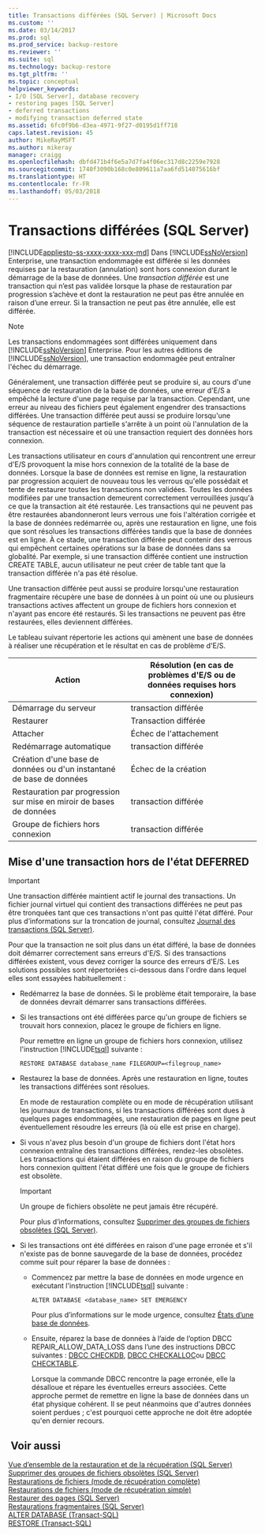 ```yaml
---
title: Transactions différées (SQL Server) | Microsoft Docs
ms.custom: ''
ms.date: 03/14/2017
ms.prod: sql
ms.prod_service: backup-restore
ms.reviewer: ''
ms.suite: sql
ms.technology: backup-restore
ms.tgt_pltfrm: ''
ms.topic: conceptual
helpviewer_keywords:
- I/O [SQL Server], database recovery
- restoring pages [SQL Server]
- deferred transactions
- modifying transaction deferred state
ms.assetid: 6fc0f9b6-d3ea-4971-9f27-d0195d1ff718
caps.latest.revision: 45
author: MikeRayMSFT
ms.author: mikeray
manager: craigg
ms.openlocfilehash: dbfd471b4f6e5a7d7fa4f06ec317d8c2259e7928
ms.sourcegitcommit: 1740f3090b168c0e809611a7aa6fd514075616bf
ms.translationtype: HT
ms.contentlocale: fr-FR
ms.lasthandoff: 05/03/2018
---
```

# <a name="deferred-transactions-sql-server"></a>Transactions différées (SQL Server)
[!INCLUDE[appliesto-ss-xxxx-xxxx-xxx-md](../../includes/appliesto-ss-xxxx-xxxx-xxx-md.md)]
  Dans [!INCLUDE[ssNoVersion](../../includes/ssnoversion-md.md)] Enterprise, une transaction endommagée est différée si les données requises par la restauration (annulation) sont hors connexion durant le démarrage de la base de données. Une *transaction différée* est une transaction qui n’est pas validée lorsque la phase de restauration par progression s’achève et dont la restauration ne peut pas être annulée en raison d’une erreur. Si la transaction ne peut pas être annulée, elle est différée.  
  
> [!NOTE]  
>  Les transactions endommagées sont différées uniquement dans [!INCLUDE[ssNoVersion](../../includes/ssnoversion-md.md)] Enterprise. Pour les autres éditions de [!INCLUDE[ssNoVersion](../../includes/ssnoversion-md.md)], une transaction endommagée peut entraîner l'échec du démarrage.  
  
 Généralement, une transaction différée peut se produire si, au cours d'une séquence de restauration de la base de données, une erreur d'E/S a empêché la lecture d'une page requise par la transaction. Cependant, une erreur au niveau des fichiers peut également engendrer des transactions différées. Une transaction différée peut aussi se produire lorsqu'une séquence de restauration partielle s'arrête à un point où l'annulation de la transaction est nécessaire et où une transaction requiert des données hors connexion.  
  
 Les transactions utilisateur en cours d'annulation qui rencontrent une erreur d'E/S provoquent la mise hors connexion de la totalité de la base de données. Lorsque la base de données est remise en ligne, la restauration par progression acquiert de nouveau tous les verrous qu'elle possédait et tente de restaurer toutes les transactions non validées. Toutes les données modifiées par une transaction demeurent correctement verrouillées jusqu'à ce que la transaction ait été restaurée. Les transactions qui ne peuvent pas être restaurées abandonneront leurs verrous une fois l'altération corrigée et la base de données redémarrée ou, après une restauration en ligne, une fois que sont résolues les transactions différées tandis que la base de données est en ligne. À ce stade, une transaction différée peut contenir des verrous qui empêchent certaines opérations sur la base de données dans sa globalité. Par exemple, si une transaction différée contient une instruction CREATE TABLE, aucun utilisateur ne peut créer de table tant que la transaction différée n'a pas été résolue.  
  
 Une transaction différée peut aussi se produire lorsqu'une restauration fragmentaire récupère une base de données à un point où une ou plusieurs transactions actives affectent un groupe de fichiers hors connexion et n'ayant pas encore été restaurés. Si les transactions ne peuvent pas être restaurées, elles deviennent différées.  
  
 Le tableau suivant répertorie les actions qui amènent une base de données à réaliser une récupération et le résultat en cas de problème d'E/S.  
  
|Action|Résolution (en cas de problèmes d'E/S ou de données requises hors connexion)|  
|------------|-----------------------------------------------------------------------|  
|Démarrage du serveur|transaction différée|  
|Restaurer|Transaction différée|  
|Attacher|Échec de l'attachement|  
|Redémarrage automatique|transaction différée|  
|Création d'une base de données ou d'un instantané de base de données|Échec de la création|  
|Restauration par progression sur mise en miroir de bases de données|transaction différée|  
|Groupe de fichiers hors connexion|transaction différée|  
  
## <a name="moving-a-transaction-out-of-the-deferred-state"></a>Mise d'une transaction hors de l'état DEFERRED  
  
> [!IMPORTANT]  
>  Une transaction différée maintient actif le journal des transactions. Un fichier journal virtuel qui contient des transactions différées ne peut pas être tronquées tant que ces transactions n'ont pas quitté l'état différé. Pour plus d’informations sur la troncation de journal, consultez [Journal des transactions &#40;SQL Server&#41;](../../relational-databases/logs/the-transaction-log-sql-server.md).  
  
 Pour que la transaction ne soit plus dans un état différé, la base de données doit démarrer correctement sans erreurs d'E/S. Si des transactions différées existent, vous devez corriger la source des erreurs d'E/S. Les solutions possibles sont répertoriées ci-dessous dans l'ordre dans lequel elles sont essayées habituellement :  
  
-   Redémarrez la base de données. Si le problème était temporaire, la base de données devrait démarrer sans transactions différées.  
  
-   Si les transactions ont été différées parce qu'un groupe de fichiers se trouvait hors connexion, placez le groupe de fichiers en ligne.  
  
     Pour remettre en ligne un groupe de fichiers hors connexion, utilisez l'instruction [!INCLUDE[tsql](../../includes/tsql-md.md)] suivante :  
  
    ```  
    RESTORE DATABASE database_name FILEGROUP=<filegroup_name>  
    ```  
  
-   Restaurez la base de données. Après une restauration en ligne, toutes les transactions différées sont résolues.  
  
     En mode de restauration complète ou en mode de récupération utilisant les journaux de transactions, si les transactions différées sont dues à quelques pages endommagées, une restauration de pages en ligne peut éventuellement résoudre les erreurs (là où elle est prise en charge).  
  
-   Si vous n'avez plus besoin d'un groupe de fichiers dont l'état hors connexion entraîne des transactions différées, rendez-les obsolètes. Les transactions qui étaient différées en raison du groupe de fichiers hors connexion quittent l'état différé une fois que le groupe de fichiers est obsolète.  
  
    > [!IMPORTANT]  
    >  Un groupe de fichiers obsolète ne peut jamais être récupéré.  
  
     Pour plus d’informations, consultez [Supprimer des groupes de fichiers obsolètes &#40;SQL Server&#41;](../../relational-databases/backup-restore/remove-defunct-filegroups-sql-server.md).  
  
-   Si les transactions ont été différées en raison d'une page erronée et s'il n'existe pas de bonne sauvegarde de la base de données, procédez comme suit pour réparer la base de données :  
  
    -   Commencez par mettre la base de données en mode urgence en exécutant l'instruction [!INCLUDE[tsql](../../includes/tsql-md.md)] suivante :  
  
        ```  
        ALTER DATABASE <database_name> SET EMERGENCY  
        ```  
  
         Pour plus d’informations sur le mode urgence, consultez [États d’une base de données](../../relational-databases/databases/database-states.md).  
  
    -   Ensuite, réparez la base de données à l’aide de l’option DBCC REPAIR_ALLOW_DATA_LOSS dans l’une des instructions DBCC suivantes : [DBCC CHECKDB](../../t-sql/database-console-commands/dbcc-checkdb-transact-sql.md), [DBCC CHECKALLOC](../../t-sql/database-console-commands/dbcc-checkalloc-transact-sql.md)ou [DBCC CHECKTABLE](../../t-sql/database-console-commands/dbcc-checktable-transact-sql.md).  
  
         Lorsque la commande DBCC rencontre la page erronée, elle la désalloue et répare les éventuelles erreurs associées. Cette approche permet de remettre en ligne la base de données dans un état physique cohérent. Il se peut néanmoins que d'autres données soient perdues ; c'est pourquoi cette approche ne doit être adoptée qu'en dernier recours.  
  
## <a name="see-also"></a> Voir aussi  
 [Vue d’ensemble de la restauration et de la récupération &#40;SQL Server&#41;](../../relational-databases/backup-restore/restore-and-recovery-overview-sql-server.md)   
 [Supprimer des groupes de fichiers obsolètes &#40;SQL Server&#41;](../../relational-databases/backup-restore/remove-defunct-filegroups-sql-server.md)   
 [Restaurations de fichiers &#40;mode de récupération complète&#41;](../../relational-databases/backup-restore/file-restores-full-recovery-model.md)   
 [Restaurations de fichiers &#40;mode de récupération simple&#41;](../../relational-databases/backup-restore/file-restores-simple-recovery-model.md)   
 [Restaurer des pages &#40;SQL Server&#41;](../../relational-databases/backup-restore/restore-pages-sql-server.md)   
 [Restaurations fragmentaires &#40;SQL Server&#41;](../../relational-databases/backup-restore/piecemeal-restores-sql-server.md)   
 [ALTER DATABASE &#40;Transact-SQL&#41;](../../t-sql/statements/alter-database-transact-sql.md)   
 [RESTORE &#40;Transact-SQL&#41;](../../t-sql/statements/restore-statements-transact-sql.md)  
  
  
